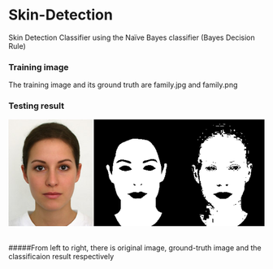 # Skin-Detection

Skin Detection Classifier using the Naïve Bayes classifier (Bayes Decision Rule)

### Training image
The training image and its ground truth are family.jpg and family.png

### Testing result
![Image of comparisons](https://github.com/yjjw/Skin-Detection/blob/master/comparisons.png)            

<br/>#####From left to right, there is original image, ground-truth image and the classificaion result respectively


